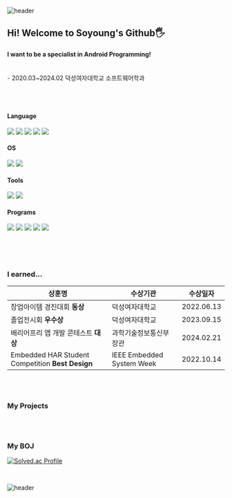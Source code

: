 
  ![header](https://capsule-render.vercel.app/api?type=waving&color=timeGradient&height=100&section=header!&descAlign=35&fontSize=60&fontColor=FFFFFF&animation=fadeIn&fontAlign=30)
 
## Hi! Welcome to Soyoung's Github🖐️ 
#### I want to be a specialist in Android Programming!


<br>
- 2020.03~2024.02 덕성여자대학교 소프트웨어학과
<br> <br> <br> <br>

#### Language
<img src="https://img.shields.io/badge/Python-3776AB?style=for-the-badge&logo=Python&logoColor=white"> <img src="https://img.shields.io/badge/java-007396?style=for-the-badge&logo=OpenJDK&logoColor=white"> <img src="https://img.shields.io/badge/Kotlin-7F52FF?style=for-the-badge&logo=Kotlin&logoColor=white"> <img src="https://img.shields.io/badge/C-A8B9CC?style=for-the-badge&logo=C&logoColor=white"/> <img src="https://img.shields.io/badge/C++-00599C?style=for-the-badge&logo=C%2B%2B&logoColor=white"/>

#### OS
<img src="https://img.shields.io/badge/Linux-FCC624?style=for-the-badge&logo=linux&logoColor=black"/> <img src="https://img.shields.io/badge/Android-3DDC84?style=for-the-badge&logo=Android&logoColor=white">

#### Tools

<img src="https://img.shields.io/badge/Firebase-FFCA28?style=for-the-badge&logo=firebase&logoColor=black"/> <img src="https://img.shields.io/badge/docker-%230db7ed.svg?style=for-the-badge&logo=docker&logoColor=white"> 

#### Programs

<img src="https://img.shields.io/badge/MySQL-4479A1?style=for-the-badge&logo=MySQL&logoColor=white"> <img src="https://img.shields.io/badge/Google Colab-F9AB00?style=for-the-badge&logo=Google Colab&logoColor=white"> <img src="https://img.shields.io/badge/Anaconda-44A833?style=for-the-badge&logo=Anaconda&logoColor=white"/> <img src="https://img.shields.io/badge/Ubuntu-E95420?style=for-the-badge&logo=Ubuntu&logoColor=white"/> <img src="https://img.shields.io/badge/PyCharm-000000?style=for-the-badge&logo=PyCharm&logoColor=white"/>

<br> <br><br>
### I earned...


| 상훈명 | 수상기관 | 수상일자 |
| --- | --- | --- |
| 창업아이템 경진대회 **동상** | 덕성여자대학교 | 2022.06.13 |
| 졸업전시회 **우수상** | 덕성여자대학교 | 2023.09.15 |
| 배리어프리 앱 개발 콘테스트 **대상** | 과학기술정보통신부장관 | 2024.02.21 |
| Embedded HAR Student Competition **Best Design** | IEEE Embedded System Week | 2022.10.14 |

<br> <br>

### My Projects
<br><br>

### My BOJ

[![Solved.ac Profile](http://mazassumnida.wtf/api/generate_badge?boj=dlthdud0112)](https://solved.ac/dlthdud0112)<br/>

<br>


  ![header](https://capsule-render.vercel.app/api?type=waving&color=timeGradient&height=70&section=footer&fontSize=70&fontColor=FFFFFF&animation=fadeIn)

